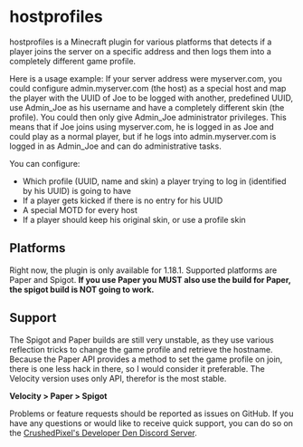 # hostprofiles

hostprofiles is a Minecraft plugin for various platforms that detects if a player joins the server on a specific address
and then logs them into a completely different game profile.

Here is a usage example:
If your server address were myserver.com, you could configure admin.myserver.com (the host) as a special host and map
the player with the UUID of Joe to be logged with another, predefined UUID, use Admin_Joe as his username and have a
completely different skin (the profile). You could then only give Admin_Joe administrator privileges. This means that if
Joe joins using myserver.com, he is logged in as Joe and could play as a normal player, but if he logs into
admin.myserver.com is logged in as Admin_Joe and can do administrative tasks.

You can configure:

- Which profile (UUID, name and skin) a player trying to log in (identified by his UUID) is going to have
- If a player gets kicked if there is no entry for his UUID
- A special MOTD for every host
- If a player should keep his original skin, or use a profile skin

## Platforms

Right now, the plugin is only available for 1.18.1. Supported platforms are Paper and Spigot.
**If you use Paper you MUST also use the build for Paper, the spigot build is NOT going to work.**

## Support

The Spigot and Paper builds are still very unstable, as they use various reflection tricks to change the game profile
and retrieve the hostname. Because the Paper API provides a method to set the game profile on join, there is one less
hack in there, so I would consider it preferable. The Velocity version uses only API, therefor is the most stable.

**Velocity > Paper > Spigot**

Problems or feature requests should be reported as issues on GitHub. If you have any questions or would like to receive
quick support, you can do so on the [CrushedPixel's Developer Den Discord Server](https://discord.gg/EwBqHqZWPJ).